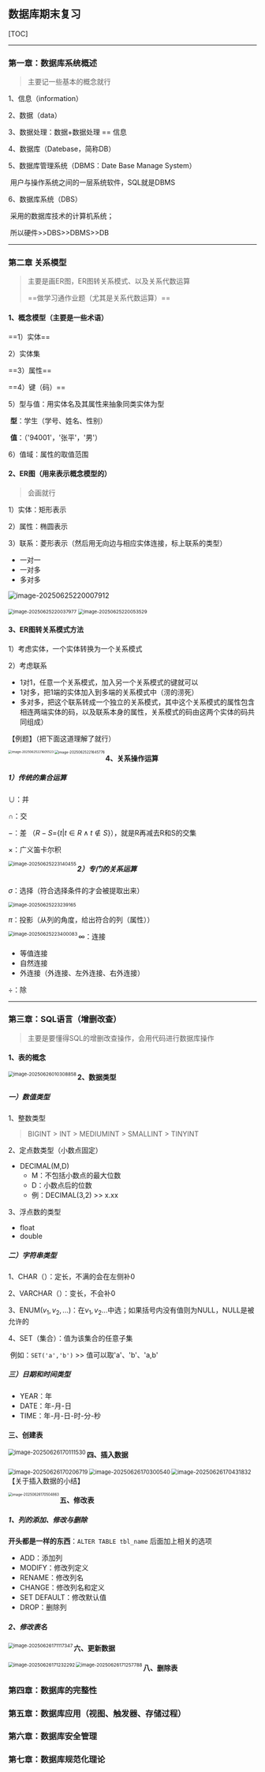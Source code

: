 ## 数据库期末复习

[TOC]

------

### 第一章：数据库系统概述

> 主要记一些基本的概念就行

1、信息（information）

2、数据（data）

3、数据处理：数据+数据处理 == 信息

4、数据库（Datebase，简称DB）

5、数据库管理系统（DBMS：Date Base Manage System）

​	用户与操作系统之间的一层系统软件，SQL就是DBMS

6、数据库系统（DBS）

​	采用的数据库技术的计算机系统；

​	所以硬件>>DBS>>DBMS>>DB

------

### 第二章 关系模型

> 主要是画ER图，ER图转关系模式、以及关系代数运算
>
> ==做学习通作业题（尤其是关系代数运算）==

#### 1、概念模型（主要是一些术语）

==1）实体==

2）实体集

==3）属性==

==4）键（码）==

5）型与值：用实体名及其属性来抽象同类实体为型

​      **型**：学生（学号、姓名、性别）

​      **值**：（'94001'，'张平'，'男'）

6）值域：属性的取值范围

#### 2、ER图（用来表示概念模型的）

> 会画就行

1）实体：矩形表示

2）属性：椭圆表示

3）联系：菱形表示（然后用无向边与相应实体连接，标上联系的类型）

- 一对一
- 一对多
- 多对多

![image-20250625220007912](C:\Users\Duuuzx\AppData\Roaming\Typora\typora-user-images\image-20250625220007912.png)

<img src="C:\Users\Duuuzx\AppData\Roaming\Typora\typora-user-images\image-20250625220037977.png" alt="image-20250625220037977" style="zoom: 67%;" />

<img src="C:\Users\Duuuzx\AppData\Roaming\Typora\typora-user-images\image-20250625220053529.png" alt="image-20250625220053529" style="zoom:67%;" />

#### 3、ER图转关系模式方法

1）考虑实体，一个实体转换为一个关系模式

2）考虑联系

- 1对1，任意一个关系模式，加入另一个关系模式的键就可以
- 1对多，把1端的实体加入到多端的关系模式中（涝的涝死）
- 多对多，把这个联系转成一个独立的关系模式，其中这个关系模式的属性包含相连两端实体的码，以及联系本身的属性，关系模式的码由这两个实体的码共同组成）

【例题】（把下面这道理解了就行）

<img align="left" src="C:\Users\Duuuzx\AppData\Roaming\Typora\typora-user-images\image-20250625221605523.png" alt="image-20250625221605523" style="zoom: 45%;" />

<img align="left" src="C:\Users\Duuuzx\AppData\Roaming\Typora\typora-user-images\image-20250625221645776.png" alt="image-20250625221645776" style="zoom:50%;" />

#### 4、关系操作运算

##### 1）传统的集合运算

$\cup$：并

$\cap$：交

$-$：差 （$R-S=${$t|t\in{R}\wedge{t\notin{S}}$}），就是R再减去R和S的交集

$\times$：广义笛卡尔积

<img align="left" src="C:\Users\Duuuzx\AppData\Roaming\Typora\typora-user-images\image-20250625223140455.png" alt="image-20250625223140455" style="zoom: 67%;" />

##### 2）专门的关系运算

$\sigma$：选择（符合选择条件的才会被提取出来）

<img aligh="left" src="C:\Users\Duuuzx\AppData\Roaming\Typora\typora-user-images\image-20250625223239165.png" alt="image-20250625223239165" style="zoom:67%;" />

$\pi$：投影（从列的角度，给出符合的列（属性））

<img align="left" src="C:\Users\Duuuzx\AppData\Roaming\Typora\typora-user-images\image-20250625223400083.png" alt="image-20250625223400083" style="zoom: 67%;" />

$\infty$：连接

- 等值连接
- 自然连接
- 外连接（外连接、左外连接、右外连接）

$\div$：除

------

### 第三章：SQL语言（增删改查）

> 主要是要懂得SQL的增删改查操作，会用代码进行数据库操作

#### 1、表的概念

<img align="left" src="C:\Users\Duuuzx\AppData\Roaming\Typora\typora-user-images\image-20250626010308858.png" alt="image-20250626010308858" style="zoom: 67%;" />

#### 2、数据类型

##### 一）数值类型

1、整数类型

> BIGINT > INT > MEDIUMINT > SMALLINT > TINYINT

2、定点数类型（小数点固定）

- DECIMAL(M,D)
  - M：不包括小数点的最大位数
  - D：小数点后的位数
  - 例：DECIMAL(3,2) >> x.xx

3、浮点数的类型

- float
- double

##### 二）字符串类型

1、CHAR（）：定长，不满的会在左侧补0

2、VARCHAR（）：变长，不会补0

3、ENUM$(v_1,v_2,...)$：在$v_1,v_2...$中选；如果括号内没有值则为NULL，NULL是被允许的

4、SET（集合）：值为该集合的任意子集

​      例如：`SET('a','b')`  >>  值可以取'a'、'b'、'a,b'

##### 三）日期和时间类型

- YEAR：年
- DATE：年-月-日
- TIME：年-月-日-时-分-秒

#### 三、创建表

<img align="left" src="C:\Users\Duuuzx\AppData\Roaming\Typora\typora-user-images\image-20250626170111530.png" alt="image-20250626170111530" style="zoom:80%;" />

#### 四、插入数据

<img align="left" src="C:\Users\Duuuzx\AppData\Roaming\Typora\typora-user-images\image-20250626170206719.png" alt="image-20250626170206719" style="zoom:80%;" />

<img align="left" src="C:\Users\Duuuzx\AppData\Roaming\Typora\typora-user-images\image-20250626170300540.png" alt="image-20250626170300540" style="zoom:80%;" />

<img align="left" src="C:\Users\Duuuzx\AppData\Roaming\Typora\typora-user-images\image-20250626170431832.png" alt="image-20250626170431832" style="zoom:80%;" />

【关于插入数据的小结】

<img align="left" src="C:\Users\Duuuzx\AppData\Roaming\Typora\typora-user-images\image-20250626170504863.png" alt="image-20250626170504863" style="zoom:50%;" />

#### 五、修改表

##### 1、列的添加、修改与删除

**开头都是一样的东西**：`ALTER TABLE tbl_name` 后面加上相关的选项

- ADD：添加列
- MODIFY：修改列定义
- RENAME：修改列名
- CHANGE：修改列名和定义
- SET DEFAULT：修改默认值
- DROP：删除列

##### 2、修改表名

<img align="left" src="C:\Users\Duuuzx\AppData\Roaming\Typora\typora-user-images\image-20250626171117347.png" alt="image-20250626171117347" style="zoom: 67%;" />

#### 六、更新数据

<img align="left" src="C:\Users\Duuuzx\AppData\Roaming\Typora\typora-user-images\image-20250626171232292.png" alt="image-20250626171232292" style="zoom:67%;" />

<img align="left" src="C:\Users\Duuuzx\AppData\Roaming\Typora\typora-user-images\image-20250626171257788.png" alt="image-20250626171257788" style="zoom:67%;" />

#### 八、删除表













### 第四章：数据库的完整性

### 第五章：数据库应用（视图、触发器、存储过程）

### 第六章：数据库安全管理

### 第七章：数据库规范化理论

